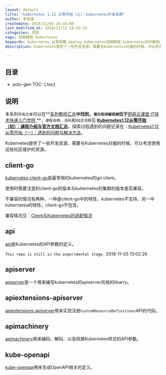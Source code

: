 ```yaml
---
layout: default
title: "kubernetes 1.12 从零开始（七）：kubernetes开发资源"
author: 李佶澳
createdate: 2018/11/05 20:43:00
last_modified_at: 2018/11/11 18:42:19
categories: 项目
tags: 视频教程 kubernetes
keywords: kubernetes,从零部署,deploy,kubernetes视频教程,kubernetes系列教程
description: Kubernetes提供了一些开发资源，需要与Kubernetes对接的时候，可以考虑使用这些社区维护的资源。

---
```


## 目录
* auto-gen TOC:
{:toc}

## 说明

本系列`所有文章`可以在**[系列教程汇总](https://www.lijiaocn.com/tags/class.html)**中找到，`演示和讲解视频`位于**[网易云课堂·IT技术快速入门学院 ](https://study.163.com/provider/400000000376006/course.htm?share=2&shareId=400000000376006)**，`课程说明`、`资料`和`QQ交流群`见 **[Kubernetes1.12从零开始（初）：课程介绍与官方文档汇总](https://www.lijiaocn.com/%E9%A1%B9%E7%9B%AE/2018/10/01/k8s-class-kubernetes-intro.html#说明)**，探索过程遇到的问题记录在：[Kubernetes1.12从零开始（一）：遇到的问题与解决方法](https://www.lijiaocn.com/%E9%97%AE%E9%A2%98/2018/10/01/k8s-class-problem-and-soluation.html)。

Kubernetes提供了一些开发资源，需要与Kubernetes对接的时候，可以考虑使用这些社区维护的资源。

## client-go

[kubernetes client-go](https://github.com/kubernetes/client-go)是最常用的kubernetes的go client。

使用时需要注意的client-go的版本与kubernetes的集群的版本是否兼容。

不兼容的情况有两种，一种是client-go中的特性，kubernetes不支持，另一中kubernetes的特性，client-go不包含。

兼容情况见：[Client与Kubernetes的适配情况](https://github.com/kubernetes/client-go#compatibility-matrix)

## api

[api](https://github.com/kubernetes/api)是Kubernetes的API参数的定义。

`This repo is still in the experimental stage.` 2018-11-05 13:02:26

## apiserver

[apiserver](https://github.com/kubernetes/apiserver)是一个用来编写kubernetes的apiserver风格的libarry。

## apiextensions-apiserver

[apiextensions-apiserver](https://github.com/kubernetes/apiextensions-apiserver)用来实现注册`CustomResourceDefinitions`API的代码。

## apimachinery

[apimachinery](https://github.com/kubernetes/apimachinery)用来编码、解码、以及转换Kubernetes样式的API参数。

## kube-openapi

[kube-openapi](https://github.com/kubernetes/kube-openapi)用来生成OpenAPI相关的定义。
